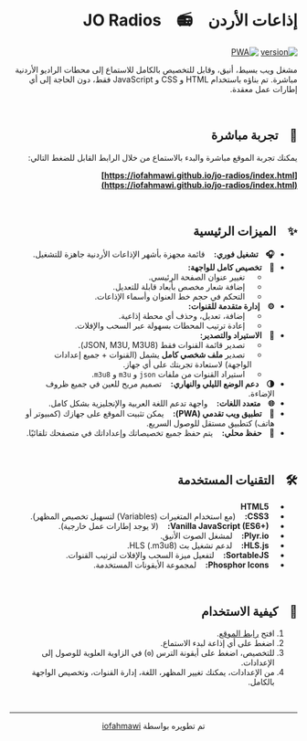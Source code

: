 <div dir="rtl">

# إذاعات الأردن &nbsp;&nbsp; 📻 &nbsp;&nbsp; JO Radios

[![version](https://img.shields.io/badge/version-2.0.0-green.svg)](https://github.com/iofahmawi/jo-radios)
[![PWA](https://img.shields.io/badge/PWA-Enabled-brightgreen)](https://iofahmawi.github.io/jo-radios/index.html)

مشغل ويب بسيط، أنيق، وقابل للتخصيص بالكامل للاستماع إلى محطات الراديو الأردنية مباشرة. تم بناؤه باستخدام HTML و CSS و JavaScript فقط، دون الحاجة إلى أي إطارات عمل معقدة.

<br>

## 🚀 &nbsp;&nbsp; تجربة مباشرة

يمكنك تجربة الموقع مباشرة والبدء بالاستماع من خلال الرابط القابل للضغط التالي:

**[https://iofahmawi.github.io/jo-radios/index.html](https://iofahmawi.github.io/jo-radios/index.html)**

<br>

## ✨ &nbsp;&nbsp; الميزات الرئيسية

- **🎧 &nbsp;&nbsp; تشغيل فوري:** &nbsp;&nbsp; قائمة مجهزة بأشهر الإذاعات الأردنية جاهزة للتشغيل.
- **🎨 &nbsp;&nbsp; تخصيص كامل للواجهة:**
  - &nbsp;&nbsp; تغيير عنوان الصفحة الرئيسي.
  - &nbsp;&nbsp; إضافة شعار مخصص بأبعاد قابلة للتعديل.
  - &nbsp;&nbsp; التحكم في حجم خط العنوان وأسماء الإذاعات.
- **⚙️ &nbsp;&nbsp; إدارة متقدمة للقنوات:**
  - &nbsp;&nbsp; إضافة، تعديل، وحذف أي محطة إذاعية.
  - &nbsp;&nbsp; إعادة ترتيب المحطات بسهولة عبر السحب والإفلات.
- **🔄 &nbsp;&nbsp; الاستيراد والتصدير:**
  - &nbsp;&nbsp; تصدير قائمة القنوات فقط (JSON, M3U, M3U8).
  - &nbsp;&nbsp; تصدير **ملف شخصي كامل** يشمل (القنوات + جميع إعدادات الواجهة) لاستعادة تجربتك على أي جهاز.
  - &nbsp;&nbsp; استيراد القنوات من ملفات `json` و `m3u` و `m3u8`.
- **🌗 &nbsp;&nbsp; دعم الوضع الليلي والنهاري:** &nbsp;&nbsp; تصميم مريح للعين في جميع ظروف الإضاءة.
- **🌐 &nbsp;&nbsp; متعدد اللغات:** &nbsp;&nbsp; واجهة تدعم اللغة العربية والإنجليزية بشكل كامل.
- **📱 &nbsp;&nbsp; تطبيق ويب تقدمي (PWA):** &nbsp;&nbsp; يمكن تثبيت الموقع على جهازك (كمبيوتر أو هاتف) كتطبيق مستقل للوصول السريع.
- **💾 &nbsp;&nbsp; حفظ محلي:** &nbsp;&nbsp; يتم حفظ جميع تخصيصاتك وإعداداتك في متصفحك تلقائيًا.

<br>

## 🛠️ &nbsp;&nbsp; التقنيات المستخدمة

- **&nbsp;&nbsp; HTML5**
- **&nbsp;&nbsp; CSS3:** &nbsp;&nbsp; (مع استخدام المتغيرات (Variables) لتسهيل تخصيص المظهر).
- **&nbsp;&nbsp; Vanilla JavaScript (ES6+):** &nbsp;&nbsp; (لا يوجد إطارات عمل خارجية).
- **&nbsp;&nbsp; Plyr.io:** &nbsp;&nbsp; لمشغل الصوت الأنيق.
- **&nbsp;&nbsp; HLS.js:** &nbsp;&nbsp; لدعم تشغيل بث HLS (.m3u8).
- **&nbsp;&nbsp; SortableJS:** &nbsp;&nbsp; لتفعيل ميزة السحب والإفلات لترتيب القنوات.
- **&nbsp;&nbsp; Phosphor Icons:** &nbsp;&nbsp; لمجموعة الأيقونات المستخدمة.

<br>

## 🚀 &nbsp;&nbsp; كيفية الاستخدام

1.  افتح [رابط الموقع](https://iofahmawi.github.io/jo-radios/index.html).
2.  اضغط على أي إذاعة لبدء الاستماع.
3.  للتخصيص، اضغط على أيقونة الترس (`⚙️`) في الزاوية العلوية للوصول إلى الإعدادات.
4.  من الإعدادات، يمكنك تغيير المظهر، اللغة، إدارة القنوات، وتخصيص الواجهة بالكامل.

<br>
<hr>
<p align="center">
  تم تطويره بواسطة <a href="https://github.com/iofahmawi" target="_blank">iofahmawi</a>
</p>

</div>
